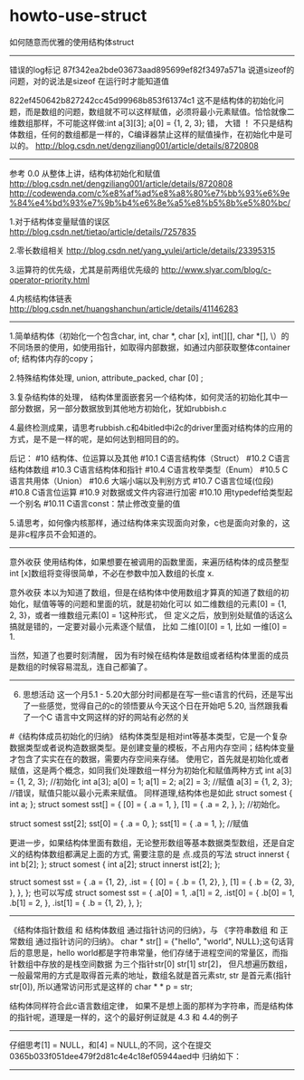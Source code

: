 # howto-use-struct
如何随意而优雅的使用结构体struct

-----------------------------------------------------------------------------------------
错误的log标记
87f342ea2bde03673aad895699ef82f3497a571a
说道sizeof的问题，对的说法是sizeof 在运行时才能知道值

822ef450642b827242cc45d99968b853f61374c1
这不是结构体的初始化问题，而是数组的问题，数组就不可以这样赋值，必须将最小元素赋值。恰恰就像二维数组那样，不可能这样做:int a[3][3]; a[0] = {1, 2, 3}; 错， 大错 ！
不只是结构体数组，任何的数组都是一样的，C编译器禁止这样的赋值操作，在初始化中是可以的。
http://blog.csdn.net/dengziliang001/article/details/8720808

-------------------------------------------------------------------------------------------
参考
0.0 从整体上讲，结构体初始化和赋值
http://blog.csdn.net/dengziliang001/article/details/8720808
http://codewenda.com/c%e8%af%ad%e8%a8%80%e7%bb%93%e6%9e%84%e4%bd%93%e7%9b%b4%e6%8e%a5%e8%b5%8b%e5%80%bc/

1.对于结构体变量赋值的误区
http://blog.csdn.net/tietao/article/details/7257835

2.零长数组相关
http://blog.csdn.net/yang_yulei/article/details/23395315

3.运算符的优先级，尤其是前两组优先级的
http://www.slyar.com/blog/c-operator-priority.html

4.内核结构体链表
http://blog.csdn.net/huangshanchun/article/details/41146283

---------------------------------------------------------------------------------------------
1.简单结构体（初始化一个包含char, int, char \*, char [x], int[][], char \*[], \）的不同场景的使用，如使用指针，如取得内部数据，如通过内部获取整体container of; 结构体内存的copy；

2.特殊结构体处理, union, attribute\_packed, char [0] ;

3.复杂结构体的处理， 结构体里面嵌套另一个结构体，如何灵活的初始化其中一部分数据，另一部分数据放到其他地方初始化，犹如rubbish.c

4.最终检测成果，请思考rubbish.c和4bitled中i2c的driver里面对结构体的应用的方式，是不是一样的呢，是如何达到相同目的的。

后记：
#10 结构体、位运算以及其他
#10.1 C语言结构体（Struct）
#10.2 C语言结构体数组
#10.3 C语言结构体和指针
#10.4 C语言枚举类型（Enum）
#10.5 C语言共用体（Union）
#10.6 大端小端以及判别方式
#10.7 C语言位域(位段)
#10.8 C语言位运算
#10.9 对数据或文件内容进行加密
#10.10 用typedef给类型起一个别名
#10.11 C语言const：禁止修改变量的值

5.请思考，如何像内核那样，通过结构体来实现面向对象，c也是面向对象的，这是非c程序员不会知道的。

---------------------------------------------------------------------------------
意外收获
使用结构体，如果想要在被调用的函数里面，来遍历结构体的成员整型int [x]数组将变得很简单，不必在参数中加入数组的长度 x.

意外收获
本以为知道了数组，但是在结构体中使用数组才算真的知道了数组的初始化，赋值等等的问题和里面的坑，就是初始化可以 如二维数组的元素[0] = {1, 2, 3}，或者一维数组元素[0] = 1这种形式， 但
定义之后，放到别处赋值的话这么搞就是错的，一定要对最小元素逐个赋值， 比如 二维[0][0] = 1, 比如 一维[0] = 1.

当然，知道了也要时刻清醒， 因为有时候在结构体是数组或者结构体里面的成员是数组的时候容易混乱，连自己都骗了。


--------------------------------------------------------------------------------
6. 思想活动
这一个月5.1 - 5.20大部分时间都是在写一些c语言的代码，还是写出了一些感觉，觉得自己的c的领悟要从今天这个日在开始吧 5.20, 当然跟我看了一个C 语言中文网这样的好的网站有必然的关

#《结构体成员初始化的归纳》
结构体类型是相对int等基本类型，它是一个复杂数据类型或者说构造数据类型。是创建变量的模板，不占用内存空间；结构体变量才包含了实实在在的数据，需要内存空间来存储。
使用它，首先就是初始化或者赋值，这是两个概念，如同我们处理数组一样分为初始化和赋值两种方式
int a[3] = {1, 2, 3}; //初始化
int a[3];
a[0] = 1; a[1] = 2; a[2] = 3; //赋值
a[3] = {1, 2, 3}; //错误，赋值只能以最小元素来赋值。
同样道理,结构体也是如此
struct somest {
	int a;
};
struct somest sst[] = {
	[0] = {
		.a = 1,
	},
	[1] = {
		.a = 2,
	},
};
//初始化。

struct somest sst[2];
sst[0] = {
	.a = 0,
};
sst[1] = {
	.a = 1,
};
//赋值

更进一步，如果结构体里面有数组，无论整形数组等基本数据类型数组，还是自定义的结构体数组都满足上面的方式, 需要注意的是 点.成员的写法
struct innerst {
	int b[2];
};
struct somest {
	int a[2];
	struct innerst ist[2];
};

struct somest sst = {
	.a = {1, 2},
	.ist = {
		[0] = {
			.b = {1, 2},
		},
		[1] = {
			.b = {2, 3},
		},
	},
};
也可以写成
struct somest sst = {
	.a[0] = 1,
	.a[1] = 2,
	.ist[0] = {
		.b[0] = 1,
		.b[1] = 2,
	},
	.ist[1] = {
		.b = {1, 2},
	},
};

------------------------------------------------------------------------------------------------------------------------------------------------
《结构体指针数组 和 结构体数组 通过指针访问的归纳》，与 《字符串数组 和 正常数组 通过指针访问的归纳》。
char * str[] = {"hello", "world", NULL};这句话背后的意思是，hello world都是字符串常量，他们存储于进程空间的常量区，而指针数组中存放的是栈空间数据 为三个指针str[0] str[1]  str[2]，
但凡想遍历数组，一般最常用的方式是取得首元素的地址，数组名就是首元素str, str 是首元素(指针str[0]), 所以通常访问形式是这样的 char * * p = str;

结构体同样符合此c语言数组定律， 如果不是想上面的那样为字符串，而是结构体的指针呢，道理是一样的，这个的最好例证就是 4.3 和 4.4的例子


------------------------------------------------------------------------------------------------------------------------------------------------
仔细思考[1] = NULL，和[4] = NULL,的不同，这个在提交0365b033f051dee479f2d81c4e4c18ef05944aed中
归纳如下：



----------------------------------------------------------------------------------------------------

